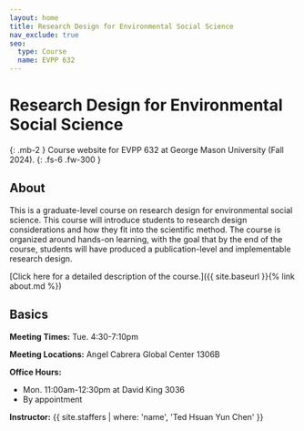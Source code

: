 ```yaml
---
layout: home
title: Research Design for Environmental Social Science
nav_exclude: true
seo:
  type: Course
  name: EVPP 632
---
```


# Research Design for Environmental Social Science
{: .mb-2 }
Course website for EVPP 632 at George Mason University (Fall 2024).
{: .fs-6 .fw-300 }

## About

This is a graduate-level course on research design for environmental social science. This course will introduce students to research design considerations and how they fit into the scientific method. The course is organized around hands-on learning, with the goal that by the end of the course, students will have produced a publication-level and implementable research design.



[Click here for a detailed description of the course.]({{ site.baseurl }}{% link about.md %})

## Basics

**Meeting Times:** Tue. 4:30-7:10pm

**Meeting Locations:** Angel Cabrera Global Center 1306B

**Office Hours:** 
- Mon. 11:00am-12:30pm at David King 3036
- By appointment

**Instructor:**
{{ site.staffers | where: 'name', 'Ted Hsuan Yun Chen' }}
